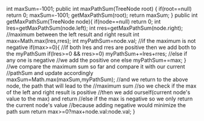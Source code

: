 int maxSum=-1001;
public int maxPathSum(TreeNode root) {
if(root==null)
return 0;
maxSum=-1001;
getMaxPathSum(root);
return maxSum;
}
public int getMaxPathSum(TreeNode node){
if(node==null)
return 0;
int lres=getMaxPathSum(node.left);
int rres=getMaxPathSum(node.right);
//maximum between the left result and right result
int max=Math.max(lres,rres);
int myPathSum=node.val;
//if the maximum is not negative
if(max>=0){
//if both lres and rres are positive then we add both to the myPathSum
if(lres>=0 && rres>=0)
myPathSum+=lres+rres;
//else if any one is negative
//we add the positive one
else
myPathSum+=max;
}
//we compare the maximum sum so far and compare it with our current
//pathSum and update accordingly
maxSum=Math.max(maxSum,myPathSum);
//and we return to the above node, the path that will lead to the
//maximum sum
//so we check if the max of the left and right result is positive
//then we add ourself(current node's value to the max) and return
//else if the max is negative so we only return the current node's value
//because adding negative would minimize the path sum
return max>=0?max+node.val:node.val;
}